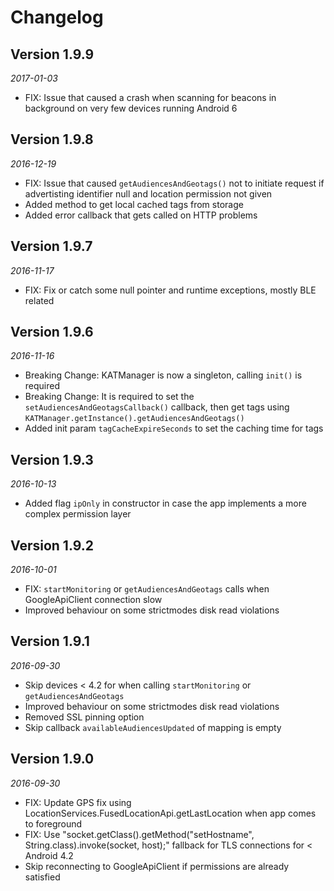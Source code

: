 Changelog
==========================

## Version 1.9.9

_2017-01-03_

 *  FIX: Issue that caused a crash when scanning for beacons in background on very few devices running Android 6


## Version 1.9.8

_2016-12-19_

 *  FIX: Issue that caused ```getAudiencesAndGeotags()``` not to initiate request if advertisting identifier null and location permission not given
 * 	Added method to get local cached tags from storage
 *	Added error callback that gets called on HTTP problems


## Version 1.9.7

_2016-11-17_

 *  FIX: Fix or catch some null pointer and runtime exceptions, mostly BLE related


## Version 1.9.6

_2016-11-16_

 *  Breaking Change: KATManager is now a singleton, calling ```init()``` is required
 *  Breaking Change: It is required to set the ```setAudiencesAndGeotagsCallback()``` callback, then get tags using ```KATManager.getInstance().getAudiencesAndGeotags()```
 *  Added init param ```tagCacheExpireSeconds``` to set the caching time for tags


## Version 1.9.3

_2016-10-13_

 *  Added flag ```ipOnly``` in constructor in case the app implements a more complex permission layer
 

## Version 1.9.2

_2016-10-01_

 *  FIX: ```startMonitoring``` or ```getAudiencesAndGeotags``` calls when GoogleApiClient connection slow
 *  Improved behaviour on some strictmodes disk read violations


## Version 1.9.1

_2016-09-30_

 *  Skip devices < 4.2 for when calling ```startMonitoring``` or ```getAudiencesAndGeotags```
 *  Improved behaviour on some strictmodes disk read violations
 *  Removed SSL pinning option
 * 	Skip callback ```availableAudiencesUpdated``` of mapping is empty


## Version 1.9.0

_2016-09-30_

 *  FIX: Update GPS fix using LocationServices.FusedLocationApi.getLastLocation when app comes to foreground
 *  FIX: Use "socket.getClass().getMethod("setHostname", String.class).invoke(socket, host);" fallback for TLS connections for < Android 4.2
 *  Skip reconnecting to GoogleApiClient if permissions are already satisfied
